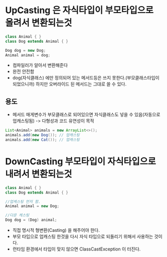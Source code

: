 
# UpCasting 은 자식타입이 부모타입으로 올려서 변환되는것

```java
class Animal { }
class Dog extends Animal { }

Dog dog = new Dog;
Animal animal = dog;
```

* 컴파일러가 알아서 변환해준다
* 완전 안전함
* dog(자식클래스) 에만 정의되어 있는 메서드등은 쓰지 못한다.(부모클래스타입이 되었으니까) 하지만 오버라이드 된 메서드는 그대로 쓸 수 있다.
## 용도
* 메서드 매게변수가 부모클래스로 되어있으면 자식클래스도 넣을 수 있음(자동으로 업캐스팅됨) -> 다형성과 코드 유연성이 목적

```java
List<Animal> animals = new ArrayList<>();
animals.add(new Dog()); // 업캐스팅
animals.add(new Cat()); // 업캐스팅
```


# DownCasting 부모타입이 자식타입으로 내려서 변환되는것

```java
class Animal { }
class Dog extends Animal { }

//업케스팅 먼저 함.
Animal animal = new Dog;

//다운 케스팅
Dog dog = (Dog) animal;
```

* 직접 명시적 형변환(Casting) 을 해주어야 한다.
* 부모 타입으로 업캐스팅 한것을 다시 자식 타입으로 되돌리기 위해서 사용하는 것이다.
* 런타임 환경에서 타입이 맞지 않으면 ClassCastException 이 터진다.